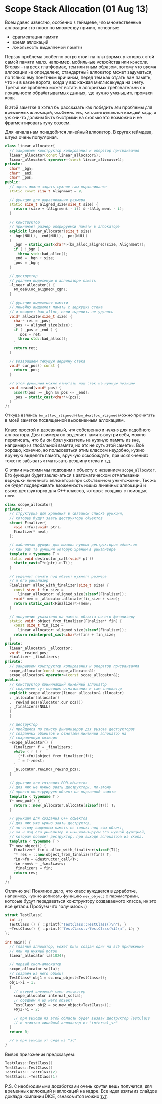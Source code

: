 # Scope Stack Allocation (01 Aug 13)

Всем давно известно, особенно в геймдеве, что множественные аллокации это плохо по множеству причин, основные:

- фрагментация памяти
- время аллокаций
- локальность выделяемой памяти

Первая проблема особенно остро стоит на платформах у которых этой самой памяти мало, например, мобильные устройства или консоли. Вторая – на всех платформах, тем или иным образом, потому что время аллокации не определено, стандартный аллокатор может задуматься, по только ему понятным причинам, перед тем как отдать вам память, что ни в какие ворота, когда у вас каждая миллисекунда на счету. Третья же проблема может встать в алгоритмах требовательных к локальности обрабатываемых данных, где нужно уменьшить промахи кэша.

В этой заметке я хотел бы рассказать как победить эти проблемы для временных аллокаций, особенно тех, которые делаются каждый кадр, а уж они-то должны быть быстрыми на сколько это возможно и не фрагментировать кучу совсем.<!--preview-->

Для начала нам понадобится линейный аллокатор. В кругах геймдева, штука очень популярная.

```cpp
class linear_allocator{
  // закрываем конструктор копирования и оператор присваивания
  linear_allocator(const linear_allocator&);
  linear_allocator& operator=(const linear_allocator&);
private:
  char* _bgn;
  char* _end;
  char* _pos;
public:
  // здесь можно задать нужное нам выравнивание
  static const size_t Alignment = 8;

  // функция для выравнивания размера
  static size_t aligned_size(size_t size) {
    return (size + (Alignment - 1)) & ~(Alignment - 1);
  }

  // конструктор
  // принимает размер оперируемой памяти в аллокаторе
  explicit linear_allocator(size_t size)
  : _bgn(NULL), _end(NULL), _pos(NULL)
  {
    _bgn = static_cast<char*>(bm_alloc_aligned(size, Alignment));
    if ( !_bgn )
      throw std::bad_alloc();
    _end = _bgn + size;
    _pos = _bgn;
  }

  // деструктор
  // удаляем выделеную в аллокаторе память
  ~linear_allocator() {
    bm_dealloc_aligned(_bgn);
  }

  // функция выделения памяти
  // линейно выделяет память с верхушки стека
  // и швыряет bad_alloc, если выделить не удалось
  void* allocate(size_t size) {
    char* ret = _pos;
    _pos += aligned_size(size);
    if ( _pos > _end ) {
      _pos = ret;
      throw std::bad_alloc();
    }
    return ret;
  }

  // возвращаем текущую вершину стека
  void* cur_pos() const {
    return _pos;
  }

  // этой функцией можно отмотать наш стек на нужную позицию
  void rewind(void* pos) {
    assert(pos >= _bgn && pos <= _end);
    _pos = static_cast<char*>(pos);
  }
};
```

Откуда взялись `bm_alloc_aligned` и `bm_dealloc_aligned` можно прочитать в моей заметке посвященной выровненным аллокациям.

Класс простой и деревянный, что собственно и нужно для подобного аллокатора. Для примера он выделяет память внутри себя, можно переписать, что бы он брал указатель на нужную память из вне, например из глобальной памяти, но это не суть этой заметки. Всё хорошо, конечно, но пользоваться этим классом неудобно, нужно вручную выделять память, вручную освобождать, при исключениях тоже не забывать отматывать вершину стека и т.д.

С этими мыслями мы подходим к объекту с названием `scope_allocator`. Его функция будет заключаться в автоматическом отматывании верхушки линейного аллокатора при собственном уничтожении. Так же он будет поддерживать вложенность наших линейных аллокаций и вызов деструкторов для C++ классов, которые созданы с помощью него.

```cpp
class scope_allocator{
private:
  // структурка для хранения в связаном списке функций,
  // которые будут звать деструкторы объектов
  struct Finalizer{
    void (*fn)(void* ptr);
    Finalizer* next;
  };

  // шаблонная фукция для вызова нужных деструкторов объектов
  // как раз та функция которую храним в финализере
  template < typename T >
  static void destructor_call(void* ptr){
    static_cast<T*>(ptr)->~T();
  }

  // выделяет память под объект нужного размера
  // и его финализер
  Finalizer* alloc_with_finalizer(size_t size) {
    const size_t fin_size =
      linear_allocator::aligned_size(sizeof(Finalizer));
    void* mem = _allocator.allocate(fin_size + size);
    return static_cast<Finalizer*>(mem);
  }

  // получение указателя на память объекта по его финализеру
  static void* object_from_finalizer(Finalizer* fin) {
    const size_t fin_size =
      linear_allocator::aligned_size(sizeof(Finalizer));
    return reinterpret_cast<char*>(fin) + fin_size;
  }
private:
  linear_allocator& _allocator;
  void* _rewind_pos;
  Finalizer* _finalizers;
private:
  // закрываем конструктор копирования и оператор присваивания
  scope_allocator(const scope_allocator&);
  scope_allocator& operator=(const scope_allocator&);
public:
  // конструктор принимающий линейный аллокатор
  // сохраняем тут позицию отматывания и сам аллокатор
  explicit scope_allocator(linear_allocator& allocator)
  : _allocator(allocator)
  , _rewind_pos(allocator.cur_pos())
  , _finalizers(NULL)
  {
  }

  // деструктор
  // пройдемся по списку финализеров для вызова деструкторов
  // созданных объектов и отмотаем линейный аллокатор на
  // сохраненную позицию
  ~scope_allocator() {
    Finalizer* f = _finalizers;
    while ( f ) {
      (*f->fn)(object_from_finalizer(f));
      f = f->next;
    }
    _allocator.rewind(_rewind_pos);
  }

  // функция для создания POD-объектов.
  // для них не нужно звать деструкторы, по-этому
  // просто конструируем объект на выделеной памяти
  template < typename T >
  T* new_pod() {
    return ::new(_allocator.allocate(sizeof(T))) T;
  }

  // функции для создания C++ объектов.
  // для них уже нужно звать деструктор,
  // по-этому выделяем память не только под сам объект,
  // но и под его финализер и инициализируем его нужной функцией,
  // которая позовет деструктор, при выходе аллокатора из скопа.
  template < typename T >
  T* new_object() {
    Finalizer* fin = alloc_with_finalizer(sizeof(T));
    T* res = ::new(object_from_finalizer(fin)) T;
    fin->fn = &destructor_call<T>;
    fin->next = _finalizers;
    _finalizers = fin;
    return res;
  }
};
```

Отлично же! Понятное дело, что класс нуждается в доработке, например, нужно дописать функцию `new_object` с параметрами, которые будут передаваться конструктору создаваемого класса, но это всё детали. Пробуем что получилось :)

```cpp
struct TestClass{
  int i;
  TestClass () { ::printf("TestClass::TestClass()\n"); }
  ~TestClass() { ::printf("TestClass::~TestClass(%i)\n", i); }
};

int main() {
  // главный аллокатор, может быть создан один на всё приложение
  // или на нужный поток
  linear_allocator la(1024);

  // первый скоп-аллокатор
  scope_allocator sc(la);
  // создаём из него объект
  TestClass* obj1 = sc.new_object<TestClass>();
  obj1->i = 1;
  {
    // второй вложеный скоп-аллокатор
    scope_allocator internal_sc(la);
    // создаём и из него объект
    TestClass* obj2 = sc.new_object<TestClass>();
    obj2->i = 2;

    // при выходе из этой области будет вызван деструктор TestClass
    // и отмотан линейный аллокатор из "internal_sc"
  }
  return 0;

  // а при выходе от сюда из "sc"
}
```

Вывод приложения предсказуем:

```cpp
TestClass::TestClass()
TestClass::TestClass()
TestClass::~TestClass(2)
TestClass::~TestClass(1)
```

P.S.
С необходимыми доработками очень крутая вещь получится, для временных аллокаций и аллокаций на кадре. Все идеи взяты из слайдов доклада компании DICE, ознакомится можно [тут](http://dice.se/publications/scope-stack-allocation).

